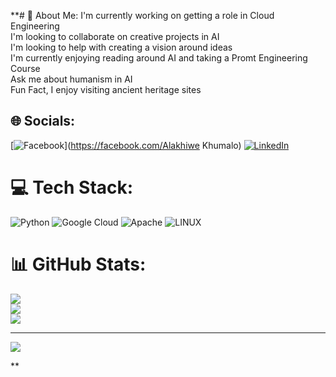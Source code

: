 **# 💫 About Me:
I'm currently working on getting a role in Cloud Engineering <br>I'm looking to collaborate on creative projects in AI <br>I'm looking to help with creating a vision around ideas  <br>I'm currently enjoying reading around AI and taking a Promt Engineering Course <br>Ask me about humanism in AI<br>Fun Fact, I enjoy visiting ancient heritage sites <br>


## 🌐 Socials:
[![Facebook](https://img.shields.io/badge/Facebook-%231877F2.svg?logo=Facebook&logoColor=white)](https://facebook.com/Alakhiwe Khumalo) [![LinkedIn](https://img.shields.io/badge/LinkedIn-%230077B5.svg?logo=linkedin&logoColor=white)](https://linkedin.com/in/https://www.linkedin.com/in/alakhiwe-khumalo-17645980/) 

# 💻 Tech Stack:
![Python](https://img.shields.io/badge/python-3670A0?style=for-the-badge&logo=python&logoColor=ffdd54) ![Google Cloud](https://img.shields.io/badge/GoogleCloud-%234285F4.svg?style=for-the-badge&logo=google-cloud&logoColor=white) ![Apache](https://img.shields.io/badge/apache-%23D42029.svg?style=for-the-badge&logo=apache&logoColor=white) ![LINUX](https://img.shields.io/badge/Linux-FCC624?style=for-the-badge&logo=linux&logoColor=black)
# 📊 GitHub Stats:
![](https://github-readme-stats.vercel.app/api?username=Alky28&theme=dark&hide_border=false&include_all_commits=false&count_private=false)<br/>
![](https://github-readme-streak-stats.herokuapp.com/?user=Alky28&theme=dark&hide_border=false)<br/>
![](https://github-readme-stats.vercel.app/api/top-langs/?username=Alky28&theme=dark&hide_border=false&include_all_commits=false&count_private=false&layout=compact)

---
[![](https://visitcount.itsvg.in/api?id=Alky28&icon=0&color=0)](https://visitcount.itsvg.in)

<!-- Proudly created with GPRM ( https://gprm.itsvg.in ) -->**
